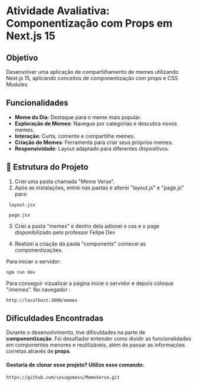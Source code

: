 # Atividade Avaliativa: Componentização com Props em Next.js 15 

## Objetivo

Desenvolver uma aplicação de compartilhamento de memes utilizando Next.js 15, aplicando conceitos de componentização com props e CSS Modules.

## Funcionalidades

- **Meme do Dia**: Destaque para o meme mais popular.
- **Exploração de Memes**: Navegue por categorias e descubra novos memes.
- **Interação**: Curta, comente e compartilhe memes.
- **Criação de Memes**: Ferramenta para criar seus próprios memes.
- **Responsividade**: Layout adaptado para diferentes dispositivos.

## 📂 Estrutura do Projeto

1. Criei uma pasta chamada "Meme Verse".
2. Após as instalações, entrei nas pastas e alterei "layout.js" e "page.js" para:

```
 layout.jsx
```

```
 page.jsx
```

3. Criei a pasta "memes" e dentro dela adionei o css e o page disponibilizado pelo professor Felipe Dev

4. Realizei a criação da pasta "components" comecei as componentizações.

Para iniciar o servidor:

```
npm run dev
```

Para conseguir vizualizar a página inicie o servidor e depois coloque "/memes". No navegador :

```
http://localhost:3000/memes
```
## Dificuldades Encontradas

Durante o desenvolvimento, tive dificuldades na parte de **componentização**. Foi desafiador entender como dividir as funcionalidades em componentes menores e reutilizáveis, além de passar as informações corretas através de **props**. 

#### Gostaria de clonar esse projeto? Utilize esse comando:

```
https://github.com/sosogomess/MemeVerse.git
```
